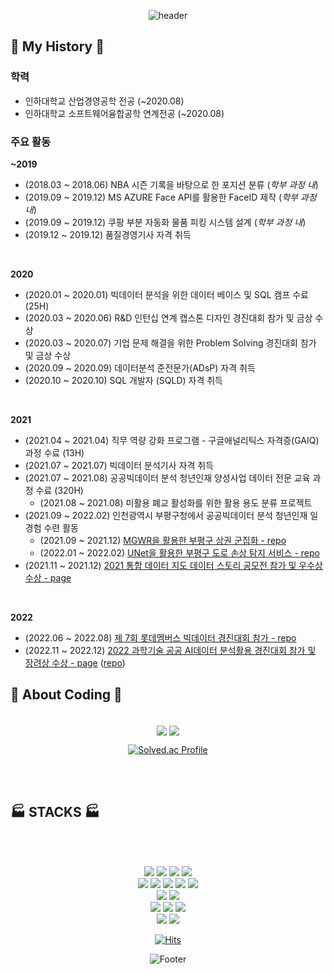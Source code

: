<div align="center">

![header](https://capsule-render.vercel.app/api?type=rect&color=gradient&height=300&section=header&text=Jongchan's%20GITHUB&fontSize=90&animation=fadeIn&fontAlignY=38&desc=Studying%20Data%20Science%20to%20use%20python!&descAlignY=51&descAlign=75)

</div>

## :newspaper: My History :newspaper:

### 학력
- 인하대학교 산업경영공학 전공 (~2020.08)
- 인하대학교 소프트웨어융합공학 연계전공 (~2020.08)

### 주요 활동

**~2019**

- (2018.03 ~ 2018.06) NBA 시즌 기록을 바탕으로 한 포지션 분류 (*학부 과정 내*)
- (2019.09 ~ 2019.12) MS AZURE Face API를 활용한 FaceID 제작 (*학부 과정 내*)
- (2019.09 ~ 2019.12) 쿠팡 부분 자동화 물품 피킹 시스템 설계 (*학부 과정 내*)
- (2019.12 ~ 2019.12) 품질경영기사 자격 취득

<br>

**2020**

- (2020.01 ~ 2020.01) 빅데이터 분석을 위한 데이터 베이스 및 SQL 캠프 수료 (25H)
- (2020.03 ~ 2020.06) R&D 인턴십 연계 캡스톤 디자인 경진대회 참가 및 금상 수상
- (2020.03 ~ 2020.07) 기업 문제 해결을 위한 Problem Solving 경진대회 참가 및 금상 수상
- (2020.09 ~ 2020.09) 데이터분석 준전문가(ADsP) 자격 취득
- (2020.10 ~ 2020.10) SQL 개발자 (SQLD) 자격 취득

<br>

**2021**

- (2021.04 ~ 2021.04) 직무 역량 강화 프로그램 - 구글애널리틱스 자격증(GAIQ) 과정 수료 (13H)
- (2021.07 ~ 2021.07) 빅데이터 분석기사 자격 취득
- (2021.07 ~ 2021.08) 공공빅데이터 분석 청년인재 양성사업 데이터 전문 교육 과정 수료 (320H)
    - (2021.08 ~ 2021.08) 미활용 폐교 활성화를 위한 활용 용도 분류 프로젝트
- (2021.09 ~ 2022.02) 인천광역시 부평구청에서 공공빅데이터 분석 청년인재 일경험 수련 활동
    - (2021.09 ~ 2021.12) [MGWR을 활용한 부평구 상권 군집화 - repo](https://github.com/chaaaning/bp_store_cluster)
    - (2022.01 ~ 2022.02) [UNet을 활용한 부평구 도로 손상 탐지 서비스 - repo](https://github.com/chaaaning/bp_road_crack_detection)
- (2021.11 ~ 2021.12) [2021 통합 데이터 지도 데이터 스토리 공모전 참가 및 우수상 수상 - page](https://www.bigdata-map.kr/datastory/new/story_35)

<br>

**2022**

- (2022.06 ~ 2022.08) [제 7회 롯데멤버스 빅데이터 경진대회 참가 - repo](https://github.com/chaaaning/Lpoint_competition)
- (2022.11 ~ 2022.12) [2022 과학기술 공공 AI데이터 분석활용 경진대회 참가 및 장려상 수상 - page](https://aida.kisti.re.kr/model/d4307cde-0a36-4c4b-85ab-a9c4ca5de512) ([repo](https://github.com/chaaaning/Crack-Segmentation-tensorflow))


</div>

## :ticket: About Coding :ticket:

<br>

<div align="center">

<img align="center" src="https://github-readme-stats.vercel.app/api?username=chaaaning&bg_color=30,e96443,904e95&title_color=fff&text_color=fff">
<img align="center" src="https://github-readme-stats.vercel.app/api/top-langs/?username=chaaaning">

[![Solved.ac Profile](http://mazassumnida.wtf/api/generate_badge?boj=yunjch21)](https://solved.ac/yunjch21)

</div>

</div>

<br><br>

## :factory: STACKS :factory:

<br><br>

<div align="center">

<img src="https://img.shields.io/badge/Python-3776AB?style=flat-square&logo=Python&logoColor=white"/>
<img src="https://img.shields.io/badge/Jupyter-F37626?style=flat-square&logo=Jupyter&logoColor=white"/>
<img src="https://img.shields.io/badge/R-276DC3?style=flat-square&logo=R&logoColor=white"/>
<img src="https://img.shields.io/badge/Rstudio-75AADB?style=flat-square&logo=Rstudio&logoColor=white"/>
<br>
<img src="https://img.shields.io/badge/pandas-150458?style=flat-square&logo=pandas&logoColor=white"/>
<img src="https://img.shields.io/badge/sklearn-F7931E?style=flat-square&logo=scikit-learn&logoColor=white"/>
<img src="https://img.shields.io/badge/Scipy-8CAAE6?style=flat-square&logo=Scipy&logoColor=white"/>
<img src="https://img.shields.io/badge/Pytorch-EE4C2C?style=flat-square&logo=Pytorch&logoColor=white"/>
<img src="https://img.shields.io/badge/Tensorflow-FF6F00?style=flat-square&logo=Tensorflow&logoColor=white"/>
<br>
<img src="https://img.shields.io/badge/OpenCV-5C3EE8?style=flat-square&logo=OpenCV&logoColor=white"/>
<img src="https://img.shields.io/badge/streamlit-FF4B4B?style=flat-square&logo=Streamlit&logoColor=white"/>
<br>
<img src="https://img.shields.io/badge/QGIS-589632?style=flat-square&logo=Qgis&logoColor=white"/>
<img src="https://img.shields.io/badge/PostgreSQL-4169E1?style=flat-square&logo=PostgreSQL&logoColor=white"/>
<img src="https://img.shields.io/badge/Oracle-F80000?style=flat-square&logo=Oracle&logoColor=white"/>
<br>
<img src="https://img.shields.io/badge/Vscode-007ACC?style=flat-square&logo=Visual Studio Code&logoColor=white"/>
<img src="https://img.shields.io/badge/Anaconda-44A833?style=flat-square&logo=Anaconda&logoColor=white"/>

[![Hits](https://hits.seeyoufarm.com/api/count/incr/badge.svg?url=https%3A%2F%2Fgithub.com%2Fchaaaning&count_bg=%23555555&title_bg=%23555555&icon=github.svg&icon_color=%230E0808&title=Github+hits&edge_flat=false)](https://hits.seeyoufarm.com)

</div>

<div align="center">

![Footer](https://capsule-render.vercel.app/api?type=waving&color=gradient&height=200&section=footer&text=THANKS!)

</div>
